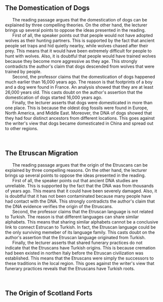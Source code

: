 ## The Domestication of Dogs
&nbsp;&nbsp;&nbsp;&nbsp;&nbsp; The reading passage argues that the domestication of dogs can be explained by three compelling theories. On the other hand, the lecturer brings up several points to oppose the ideas presented in the reading.<br/>
&nbsp;&nbsp;&nbsp;&nbsp;&nbsp; First of all, the speaker points out that people would not have adopted wolves as their hunting partners. This is supported by the fact that ancient people set traps and hid quietly nearby, while wolves chased after their prey. This means that it would have been extremely difficult for people to hunt with wolves. Also, it is doubtful that people would have trained wolves because they become more aggressive as they age. This strongly contradicts the author's claim that dogs descended from wolves that were trained by people.<br/>
&nbsp;&nbsp;&nbsp;&nbsp;&nbsp; Second, the professor claims that the domestication of dogs happened much earlier than 16,000 years ago. The reason is that footprints of a boy and a dog were found in France. An analysis showed that they are at least 26,000 years old. This casts doubt on the author's assertion that the domestication of dogs started 16,000 years ago.<br/>
&nbsp;&nbsp;&nbsp;&nbsp;&nbsp; Finally, the lecturer asserts that dogs were domesticated in more than one place. This is because the oldest dog fossils were found in Europe, North America, and Middle East. Moreover, the DNA of dogs showed that they had four distinct ancestors from different locations. This goes against the writer's view that dogs became domesticated in China and spread out to other regions.<br/>

<br/>

## The Etruscan Migration
&nbsp;&nbsp;&nbsp;&nbsp;&nbsp; The reading passage argues that the origin of the Etruscans can be explained by three compelling reasons. On the other hand, the lecturer brings up several points to oppose the ideas presented in the reading.<br/>
&nbsp;&nbsp;&nbsp;&nbsp;&nbsp; First of all, the speaker points out that ancient DNA studies are unreliable. This is supported by the fact that the DNA was from thousands of years ago. This means that it could have been severely damaged. Also, it is doubtful that it has not been contaminated because many people have had contact with the DNA. This strongly contradicts the author's claim that the DNA evidence verifies the origin of the Etruscans.<br/>
&nbsp;&nbsp;&nbsp;&nbsp;&nbsp; Second, the professor claims that the Etruscan language is not related to Turkish. The reason is that different languages can share similar alphabets. This means that sharing similar alphabets cannot be a conclusive link to connect Estrucan to Turkish. In fact, the Etruscan language could be the only surviving memeber of its language family. This casts doubt on the author's assertion that the Etruscan language originated from Turkish.<br/>
&nbsp;&nbsp;&nbsp;&nbsp;&nbsp; Finally, the lecturer asserts that shared funerary practices do not indicate that the Etruscans have Turkish origins. This is because cremation had been existed in northen Italy before the Etruscan civilization was established. This means that the Etruscans were simply the successors to these traditions in the local region. This goes against the writer's view that funerary practices reveals that the Etruscans have Turkish roots.<br/>

<br/>

## The Origin of Scotland Forts
